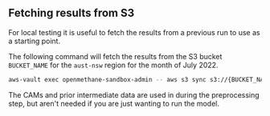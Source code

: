 ## Fetching results from S3

For local testing it is useful to fetch the results from a previous run to use as a starting point.

The following command will fetch the results from the S3 bucket `BUCKET_NAME` for the `aust-nsw` region for the month of July 2022.

```bash
aws-vault exec openmethane-sandbox-admin -- aws s3 sync s3://{BUCKET_NAME}/aust-nsw/monthly/2022/07 data/aust-nsw/monthly/2022/07 --exclude 'prior/intermediates/*' --exclude 'cams/*'
```

The CAMs and prior intermediate data are used in during the preprocessing step, but aren't needed if you are just wanting to run the model.
